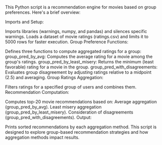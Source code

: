 This Python script is a recommendation engine for movies based on group preferences. Here's a brief overview:

Imports and Setup:

Imports libraries (warnings, numpy, and pandas) and silences specific warnings.
Loads a dataset of movie ratings (ratings.csv) and limits it to 5000 rows for faster execution.
Group Preference Functions:

Defines three functions to compute aggregated ratings for a group:
group_pred_by_avg: Computes the average rating for a movie among the group's ratings.
group_pred_by_least_misery: Returns the minimum (least favorable) rating for a movie in the group.
group_pred_with_disagreements: Evaluates group disagreement by adjusting ratings relative to a midpoint (2.5) and averaging.
Group Ratings Aggregation:

Filters ratings for a specified group of users and combines them.
Recommendation Computation:

Computes top-20 movie recommendations based on:
Average aggregation (group_pred_by_avg).
Least misery aggregation (group_pred_by_least_misery).
Consideration of disagreements (group_pred_with_disagreements).
Output:

Prints sorted recommendations by each aggregation method.
This script is designed to explore group-based recommendation strategies and how aggregation methods impact results.